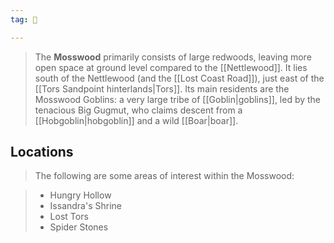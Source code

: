 ```yaml
---
tag: 🌲

---
```

> The **Mosswood** primarily consists of large redwoods, leaving more open space at ground level compared to the [[Nettlewood]]. It lies south of the Nettlewood (and the [[Lost Coast Road]]), just east of the [[Tors Sandpoint hinterlands|Tors]]. Its main residents are the Mosswood Goblins: a very large tribe of [[Goblin|goblins]], led by the tenacious Big Gugmut, who claims descent from a [[Hobgoblin|hobgoblin]] and a wild [[Boar|boar]].


## Locations

> The following are some areas of interest within the Mosswood:

> - Hungry Hollow
> - Issandra's Shrine
> - Lost Tors
> - Spider Stones








